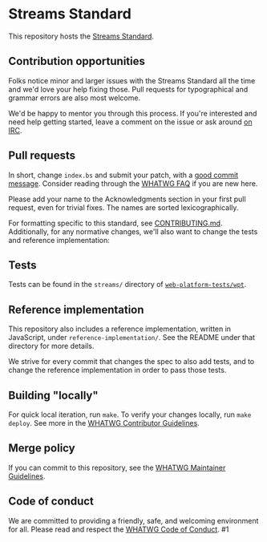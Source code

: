 # Streams Standard

This repository hosts the [Streams Standard](https://streams.spec.whatwg.org/).

## Contribution opportunities

Folks notice minor and larger issues with the Streams Standard all the time and we'd love your
help fixing those. Pull requests for typographical and grammar errors are also most welcome.

We'd be happy to mentor you through this process. If you're interested and need help getting
started, leave a comment on the issue or ask around [on IRC](https://whatwg.org/irc).

## Pull requests

In short, change `index.bs` and submit your patch, with a
[good commit message](https://github.com/whatwg/meta/blob/main/COMMITTING.md). Consider
reading through the [WHATWG FAQ](https://whatwg.org/faq) if you are new here.

Please add your name to the Acknowledgments section in your first pull request, even for trivial
fixes. The names are sorted lexicographically.

For formatting specific to this standard, see [CONTRIBUTING.md](CONTRIBUTING.md). Additionally, for
any normative changes, we'll also want to change the tests and reference implementation:

## Tests

Tests can be found in the `streams/` directory of
[`web-platform-tests/wpt`](https://github.com/web-platform-tests/wpt).

## Reference implementation

This repository also includes a reference implementation, written in JavaScript, under
`reference-implementation/`. See the README under that directory for more details.

We strive for every commit that changes the spec to also add tests, and to change the reference
implementation in order to pass those tests.

## Building "locally"

For quick local iteration, run `make`. To verify your changes locally, run `make deploy`. See more
in the
[WHATWG Contributor Guidelines](https://github.com/whatwg/meta/blob/main/CONTRIBUTING.md#building).

## Merge policy

If you can commit to this repository, see the
[WHATWG Maintainer Guidelines](https://github.com/whatwg/meta/blob/main/MAINTAINERS.md).

## Code of conduct

We are committed to providing a friendly, safe, and welcoming environment for all. Please read and
respect the [WHATWG Code of Conduct](https://whatwg.org/code-of-conduct).
#1
